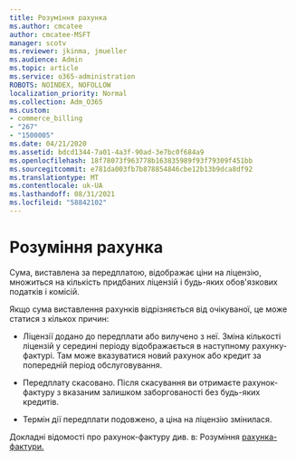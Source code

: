 ```yaml
---
title: Розуміння рахунка
ms.author: cmcatee
author: cmcatee-MSFT
manager: scotv
ms.reviewer: jkinma, jmueller
ms.audience: Admin
ms.topic: article
ms.service: o365-administration
ROBOTS: NOINDEX, NOFOLLOW
localization_priority: Normal
ms.collection: Adm_O365
ms.custom:
- commerce_billing
- "267"
- "1500005"
ms.date: 04/21/2020
ms.assetid: bdcd1344-7a01-4a3f-90ad-3e7bc0f684a9
ms.openlocfilehash: 18f78073f963778b163835989f93f79309f451bb
ms.sourcegitcommit: e781da003fb7b878854846cbe12b13b9dca8df92
ms.translationtype: MT
ms.contentlocale: uk-UA
ms.lasthandoff: 08/31/2021
ms.locfileid: "58842102"
---
```

# <a name="help-understanding-your-bill"></a>Розуміння рахунка

Сума, виставлена за передплатою, відображає ціни на ліцензію, множиться на кількість придбаних ліцензій і будь-яких обов'язкових податків і комісій.
  
Якщо сума виставлення рахунків відрізняється від очікуваної, це може статися з кількох причин:
  
- Ліцензії додано до передплати або вилучено з неї. Зміна кількості ліцензій у середині періоду відображається в наступному рахунку-фактурі. Там може вказуватися новий рахунок або кредит за попередній період обслуговування.

- Передплату скасовано. Після скасування ви отримаєте рахунок-фактуру з вказаним залишком заборгованості без будь-яких кредитів.

- Термін дії передплати подовжено, а ціна на ліцензію змінилася.

Докладні відомості про рахунок-фактуру див. в: Розуміння [рахунка-фактури.](https://docs.microsoft.com/microsoft-365/commerce/billing-and-payments/understand-your-invoice2)